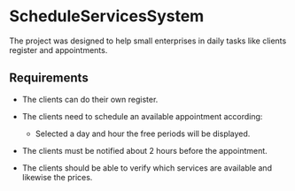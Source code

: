 # ScheduleServicesSystem
The project was designed to help  small enterprises in daily tasks like clients register and appointments.

## Requirements

- The clients can do their own register.

- The clients need to schedule an  available appointment  according:

    - Selected a day and hour the free periods will be displayed.
  
- The clients must be notified about 2 hours before the appointment. 

- The clients should be able to verify which services are available and likewise the prices. 
